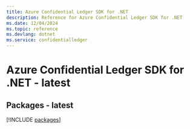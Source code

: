 ```yaml
---
title: Azure Confidential Ledger SDK for .NET
description: Reference for Azure Confidential Ledger SDK for .NET
ms.date: 12/04/2024
ms.topic: reference
ms.devlang: dotnet
ms.service: confidentialledger
---
```

# Azure Confidential Ledger SDK for .NET - latest
## Packages - latest
[!INCLUDE [packages](confidential-ledger-index.md)]